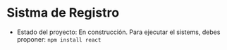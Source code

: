 <h1> Sistma de Registro </h1>
  
- Estado del proyecto:  En construcción.
Para ejecutar el sistems, debes proponer:
```npm install react ```

